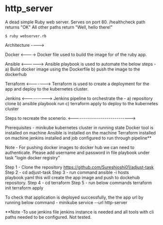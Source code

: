 # http_server
A dead simple Ruby web server.
Serves on port 80.
/healthcheck path returns "OK"
All other paths return "Well, hello there!"

`$ ruby webserver.rb`

Architecture  ----> 

Docker 
<---->
Docker file used to build the image for of the ruby app. 

Ansible
<------>
Ansible playbook is used to automate the below steps -
a) Build docker image using the Dockerfile 
b) push the image to the dockerhub


Terraform 
<------->
Terraform is used to create a deployment for the app and deploy to the kubernetes cluster.

Jenkins
<---------->
Jenkins pipeline  to orchestrate the - 
a) repository clone
b) ansible playbook run 
c) terraform apply to deploy to the kubernetes cluster


Steps to recreate the scenerio. 
<----------------------------->


Prerequisites -
minikube kubernetes cluster in running state
Docker tool is installed on machine
Ansible is installed on the machine 
Terraform installed on machine 
jenkins installed and job configured to run through pipeline**

Note -  For pushing docker images to docker hub we can need to authenticate. Please add username and password in file playbook under task "login  docker registry"

Step 1 - Clone the repository https://github.com/Sureshjoshi01/adjust-task
Step 2 - cd  adjust-task 
Step 3 - run command 
         ansible -i hosts playbook.yaml 
         this will create the app image and push to dockehub repository. 
Step 4 -  cd  terraform 
Step 5 - run below commands 
         terraform init 
         terraform apply 

To check that application is deployed successfully, the the app url by running below command - 
minikube service --url http-server


**Note -To use jenkins file jenkins instance is needed and all tools with cli paths needed to be configured. Not tested. 

